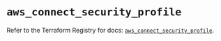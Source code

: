 # `aws_connect_security_profile`

Refer to the Terraform Registry for docs: [`aws_connect_security_profile`](https://registry.terraform.io/providers/hashicorp/aws/5.85.0/docs/resources/connect_security_profile).
